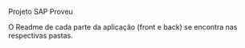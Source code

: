 Projeto SAP Proveu

O Readme de cada parte da aplicação (front e back) se encontra nas respectivas pastas.
